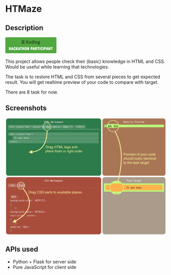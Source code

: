 # HTMaze

## Description

[![Koding Hackathon](/static/badge.png?raw=true "Koding Hackathon")](https://koding.com/Hackathon)

This project allows people check their (basic) knowledge in HTML and CSS.
Would be useful while learning that technologies.

The task is to restore HTML and CSS from several pieces to get expected result.
You will get realtime preview of your code to compare with target.

There are 8 task for now.

## Screenshots

![HTMaze](/static/help.png?raw=true "HTMaze")

## APIs used

* Python + Flask for server side
* Pure JavaScript for client side 
